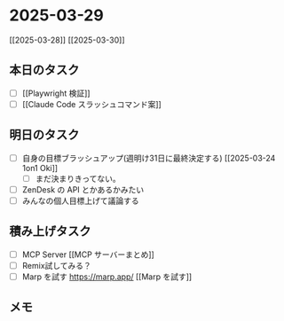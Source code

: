 # 2025-03-29

[[2025-03-28]] [[2025-03-30]]

## 本日のタスク

- [ ] [[Playwright 検証]]
- [ ] [[Claude Code スラッシュコマンド案]]

## 明日のタスク

- [ ] 自身の目標ブラッシュアップ(週明け31日に最終決定する) [[2025-03-24 1on1 Oki]]
	- [ ] まだ決まりきってない。
- [ ] ZenDesk の API とかあるかみたい
- [ ] みんなの個人目標上げて議論する

## 積み上げタスク

- [ ] MCP Server [[MCP サーバーまとめ]]
- [ ] Remix試してみる？
- [ ] Marp を試す https://marp.app/ [[Marp を試す]]

## メモ
